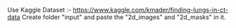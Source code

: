 Use Kaggle Dataset :- https://www.kaggle.com/kmader/finding-lungs-in-ct-data
Create folder "input" and paste the "2d_images" and "2d_masks" in it.

